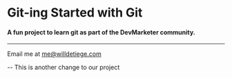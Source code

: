 # Git-ing Started with Git

#### A fun project to learn git as part of the **DevMarketer** community.

---

Email me at [me@willdetiege.com](Mailto:hello@devmarketer.io)

-- This is another change to our project
